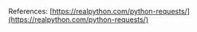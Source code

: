 

References:
[https://realpython.com/python-requests/](https://realpython.com/python-requests/)
<!--stackedit_data:
eyJoaXN0b3J5IjpbLTIxMDAzMDM4ODldfQ==
-->